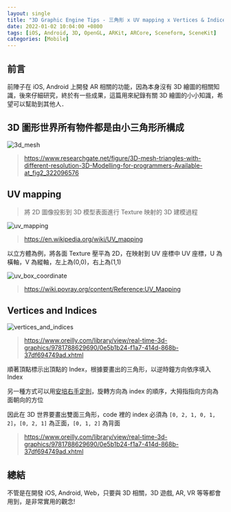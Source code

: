```yaml
---
layout: single
title: "3D Graphic Engine Tips - 三角形 x UV mapping x Vertices & Indices"
date: 2022-01-02 10:04:00 +0800
tags: [iOS, Android, 3D, OpenGL, ARKit, ARCore, Sceneform, SceneKit]
categories: [Mobile]
---
```


## 前言

前陣子在 iOS, Android 上開發 AR 相關的功能，因為本身沒有 3D 繪圖的相關知識，後來仔細研究，終於有一些成果，這篇用來紀錄有關 3D 繪圖的小小知識，希望可以幫助到其他人．

## 3D 圖形世界所有物件都是由小三角形所構成

![3d_mesh](https://www.researchgate.net/profile/Predrag-Novakovic-2/publication/322096576/figure/fig2/AS:631626539229214@1527602910310/3D-mesh-triangles-with-different-resolution-3D-Modelling-for-programmers-Available-at.png)

> <https://www.researchgate.net/figure/3D-mesh-triangles-with-different-resolution-3D-Modelling-for-programmers-Available-at_fig2_322096576>

## UV mapping

> 將 2D 圖像投影到 3D 模型表面進行 Texture 映射的 3D 建模過程

![uv_mapping](https://upload.wikimedia.org/wikipedia/commons/0/04/UVMapping.png)

> <https://en.wikipedia.org/wiki/UV_mapping>

以立方體為例，將各面 Texture 壓平為 2D，在映射到 UV 座標中
UV 座標，U 為橫軸，V 為縱軸，左上為(0,0)，右上為(1,1)

![uv_box_coordinate](https://wiki.povray.org/uploaded/4/48/RefImgBoxmap.gif)

> <https://wiki.povray.org/content/Reference:UV_Mapping>

## Vertices and Indices

![vertices_and_indices](https://www.oreilly.com/library/view/real-time-3d-graphics/9781788629690/assets/1ccc3e64-684e-4098-b910-505346c4b396.png)

> <https://www.oreilly.com/library/view/real-time-3d-graphics/9781788629690/0e5b1b24-f1a7-414d-868b-37df694749ad.xhtml>

順著頂點標示出頂點的 Index，根據要畫出的三角形，以逆時鐘方向依序填入 Index

另一種方式可以用[安培右手定則](https://zh.wikipedia.org/wiki/%E5%AE%89%E5%9F%B9%E5%AE%9A%E5%BE%8B)，旋轉方向為 index 的順序，大拇指指向方向為面朝向的方位

因此在 3D 世界要畫出雙面三角形，code 裡的 index 必須為 `[0, 2, 1, 0, 1, 2]`，`[0, 2, 1]` 為正面，`[0, 1, 2]` 為背面

> <https://www.oreilly.com/library/view/real-time-3d-graphics/9781788629690/0e5b1b24-f1a7-414d-868b-37df694749ad.xhtml>

## 總結

不管是在開發 iOS, Android, Web，只要與 3D 相關，3D 遊戲, AR, VR 等等都會用到，是非常實用的觀念!
